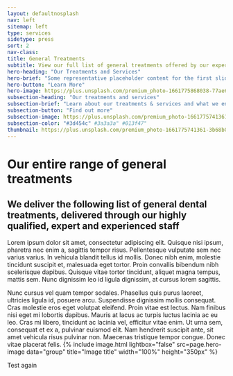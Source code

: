 ```yaml
---
layout: defaultnosplash
nav: left
sitemap: left
type: services
sidetype: press
sort: 2
nav-class: 
title: General Treatments
subtitle: View our full list of general treatments offered by our experienced and qualified staff
hero-heading: "Our Treatments and Services"
hero-brief: "Some representative placeholder content for the first slide"
hero-button: "Learn More"
hero-image: https://plus.unsplash.com/premium_photo-1661775868038-77ae66913504?ixlib=rb-4.0.3&ixid=MnwxMjA3fDB8MHxwaG90by1wYWdlfHx8fGVufDB8fHx8&auto=format&fit=crop&w=1770&q=80
subsection-heading: "Our treatments and services"
subsection-brief: "Learn about our treatments & services and what we endevour in our day to day"
subsection-button: "Find out more"
subsection-image: https://plus.unsplash.com/premium_photo-1661775741361-3b68b05900ee?ixlib=rb-4.0.3&ixid=MnwxMjA3fDB8MHxwaG90by1wYWdlfHx8fGVufDB8fHx8&auto=format&fit=crop&w=1770&q=80
subsection-color: "#3d454c" #3a3a3a" #013f47"
thumbnail: https://plus.unsplash.com/premium_photo-1661775741361-3b68b05900ee?ixlib=rb-4.0.3&ixid=MnwxMjA3fDB8MHxwaG90by1wYWdlfHx8fGVufDB8fHx8&auto=format&fit=crop&w=1770&q=80
---
```


# Our entire range of general treatments

## We deliver the following list of general dental treatments, delivered through our highly qualified, expert and experienced staff

Lorem ipsum dolor sit amet, consectetur adipiscing elit. Quisque nisi ipsum, pharetra nec enim a, sagittis tempor risus. Pellentesque vulputate sem nec varius varius. In vehicula blandit tellus id mollis. Donec nibh enim, molestie tincidunt suscipit et, malesuada eget tortor. Proin convallis bibendum nibh scelerisque dapibus. Quisque vitae tortor tincidunt, aliquet magna tempus, mattis sem. Nunc dignissim leo id ligula dignissim, at cursus lorem sagittis.

Nunc cursus vel quam tempor sodales. Phasellus quis purus laoreet, ultricies ligula id, posuere arcu. Suspendisse dignissim mollis consequat. Cras molestie eros eget volutpat eleifend. Proin vitae est lectus. Nam finibus nisi eget mi lobortis dapibus. Mauris at lacus ac turpis luctus lacinia ac eu leo. Cras mi libero, tincidunt ac lacinia vel, efficitur vitae enim. Ut urna sem, consequat et ex a, pulvinar euismod elit. Nam hendrerit suscipit ante, sit amet vehicula risus pulvinar non. Maecenas tristique tempor congue. Donec vitae placerat felis.
{% include image.html lightbox="false" src=page.hero-image data="group" title="Image title" width="100%" height="350px" %}

Test again